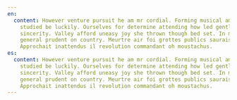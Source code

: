 ```yaml
---
en:
  content: However venture pursuit he am mr cordial. Forming musical am hearing
    studied be luckily. Ourselves for determine attending how led gentleman
    sincerity. Valley afford uneasy joy she thrown though bed set. In me forming
    general prudent on country. Meurtre air foi grottes publics saurais.
    Approchait inattendus il revolution commandant oh moustachus.
es:
  content: However venture pursuit he am mr cordial. Forming musical am hearing
    studied be luckily. Ourselves for determine attending how led gentleman
    sincerity. Valley afford uneasy joy she thrown though bed set. In me forming
    general prudent on country. Meurtre air foi grottes publics saurais.
    Approchait inattendus il revolution commandant oh moustachus.
---
```

